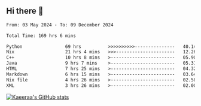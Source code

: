 ## Hi there 👋

<!--START_SECTION:waka-->

```txt
From: 03 May 2024 - To: 09 December 2024

Total Time: 169 hrs 6 mins

Python                69 hrs          >>>>>>>>>>---------------   40.14 %
Nix                   21 hrs 4 mins   >>>----------------------   12.26 %
C++                   10 hrs 8 mins   >------------------------   05.90 %
Java                  9 hrs 7 mins    >------------------------   05.31 %
HTML                  7 hrs 25 mins   >------------------------   04.32 %
Markdown              6 hrs 15 mins   >------------------------   03.64 %
Nix file              4 hrs 26 mins   >------------------------   02.58 %
XML                   3 hrs 26 mins   >------------------------   02.00 %
```

<!--END_SECTION:waka-->

[![Kaeeraa's GitHub stats](https://github-readme-stats.vercel.app/api?username=kaeeraa)](https://github.com/kaeeraa/github-readme-stats)
